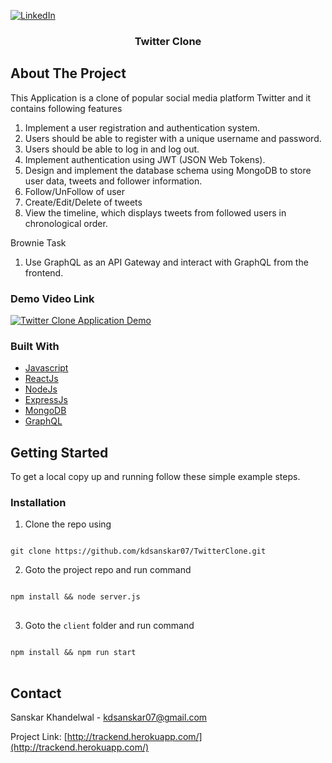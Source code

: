 [![LinkedIn][linkedin-shield]][linkedin-url]

<!-- PROJECT LOGO -->
<p align="center">
  <a href="https://github.com/kdsanskar07/TwitterClone">
  </a>
  <h3 align="center">Twitter Clone</h3>
</p>

<!-- TABLE OF CONTENTS
<details open="open">
  <summary>Table of Contents</summary>
  <ol>
    <li>
      <a href="#about-the-project">About The Project</a>
      <ul>
        <li><a href="#built-with">Built With</a></li>
      </ul>
    </li>
    <li>
      <a href="#getting-started">Getting Started</a>
      <ul>
        <li><a href="#prerequisites">Prerequisites</a></li>
        <li><a href="#installation">Installation</a></li>
      </ul>
    </li>

  </ol>
</details> -->

<!-- ABOUT THE PROJECT -->

## About The Project

This Application is a clone of popular social media platform Twitter and it contains following features

1. Implement a user registration and authentication system.
2. Users should be able to register with a unique username and password.
3. Users should be able to log in and log out.
4. Implement authentication using JWT (JSON Web Tokens).
5. Design and implement the database schema using MongoDB to store user data, tweets and follower information.
6. Follow/UnFollow of user
7. Create/Edit/Delete of tweets
8. View the timeline, which displays tweets from followed users in chronological order.

Brownie Task

1. Use GraphQL as an API Gateway and interact with GraphQL from the frontend.

### Demo Video Link

[![Twitter Clone Application Demo](https://drive.google.com/file/d/1gnUslE035V1QIHwNHVcssaf56CrTTKPq/view?usp=sharing)](https://drive.google.com/file/d/1gnUslE035V1QIHwNHVcssaf56CrTTKPq/view?usp=sharing)

<!-- ### Timeline

![Timeline][timeline]


### Flow Chart

![flowchart][flowchart] -->

### Built With

- [Javascript](https://www.javascript.com/)
- [ReactJs](https://reactjs.org/)
- [NodeJs](https://nodejs.org/en/)
- [ExpressJs](https://expressjs.com/)
- [MongoDB](https://www.mongodb.com/)
- [GraphQL](https://graphql.org/)

<!-- GETTING STARTED -->

## Getting Started

To get a local copy up and running follow these simple example steps.

<!-- ### Prerequisites

- npm
  sh
  npm install npm@latest -g -->

### Installation

1. Clone the repo using
<pre>
<code>
git clone https://github.com/kdsanskar07/TwitterClone.git</code>
</pre>

2. Goto the project repo and run command

<pre>
<code>
npm install && node server.js
</code>
</pre>

3. Goto the `client` folder and run command
<pre>
<code>
npm install && npm run start
</code>
</pre>

<!-- USAGE EXAMPLES

## Usage

This web application allows user to have a convinient video conversation.

For User Manual, please refer to the [User Manual](https://example.com) -->

<!-- CONTACT -->

## Contact

Sanskar Khandelwal - kdsanskar07@gmail.com

Project Link: [http://trackend.herokuapp.com/](http://trackend.herokuapp.com/)

<!-- ACKNOWLEDGEMENTS -->

<!-- ## Acknowledgements -->

<!-- I would like to express my special thanks of gratitude to my mentor Ms Himadri Kakar and Mr Akash Goyal as well as Microsoft who gave me the golden opportunity to do this wonderful project in Engage, which also helped me in doing a lot of Research and I came to know about so many new things I am really thankful to them.
Secondly I would also like to thank Chaitanya Mathur and my friends who helped me a lot in finalizing this project within the limited time frame. -->

<!-- MARKDOWN LINKS & IMAGES -->
<!-- https://www.markdownguide.org/basic-syntax/#reference-style-links -->

[linkedin-shield]: https://img.shields.io/badge/-LinkedIn-black.svg?style=for-the-badge&logo=linkedin&colorB=555
[linkedin-url]: https://www.linkedin.com/in/sanskar-khandelwal-337347161/

<!-- [timeline]: images/timeline.jpg
[flowchart]: images/flowdiagram.jpg -->
